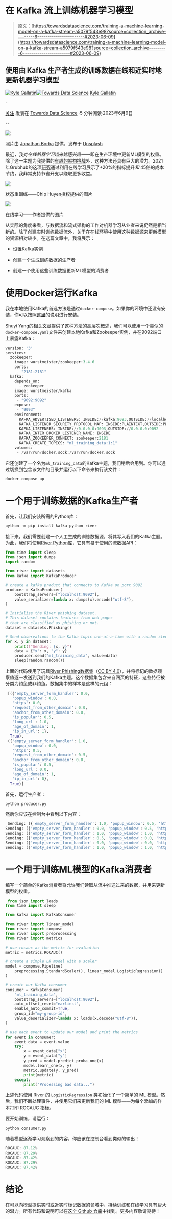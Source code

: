 # 在 Kafka 流上训练机器学习模型

> 原文：[https://towardsdatascience.com/training-a-machine-learning-model-on-a-kafka-stream-a5079f543e98?source=collection_archive---------6-----------------------#2023-06-09](https://towardsdatascience.com/training-a-machine-learning-model-on-a-kafka-stream-a5079f543e98?source=collection_archive---------6-----------------------#2023-06-09)

## 使用由 Kafka 生产者生成的训练数据在线和近实时地更新机器学习模型

[](https://medium.com/@kylegallatin?source=post_page-----a5079f543e98--------------------------------)[![Kyle Gallatin](../Images/ee2796ba575412e9caf6034a65d741e5.png)](https://medium.com/@kylegallatin?source=post_page-----a5079f543e98--------------------------------)[](https://towardsdatascience.com/?source=post_page-----a5079f543e98--------------------------------)[![Towards Data Science](../Images/a6ff2676ffcc0c7aad8aaf1d79379785.png)](https://towardsdatascience.com/?source=post_page-----a5079f543e98--------------------------------) [Kyle Gallatin](https://medium.com/@kylegallatin?source=post_page-----a5079f543e98--------------------------------)

·

[关注](https://medium.com/m/signin?actionUrl=https%3A%2F%2Fmedium.com%2F_%2Fsubscribe%2Fuser%2F51ff4b76ebf4&operation=register&redirect=https%3A%2F%2Ftowardsdatascience.com%2Ftraining-a-machine-learning-model-on-a-kafka-stream-a5079f543e98&user=Kyle+Gallatin&userId=51ff4b76ebf4&source=post_page-51ff4b76ebf4----a5079f543e98---------------------post_header-----------) 发表在 [Towards Data Science](https://towardsdatascience.com/?source=post_page-----a5079f543e98--------------------------------) ·5 分钟阅读·2023年6月9日[](https://medium.com/m/signin?actionUrl=https%3A%2F%2Fmedium.com%2F_%2Fvote%2Ftowards-data-science%2Fa5079f543e98&operation=register&redirect=https%3A%2F%2Ftowardsdatascience.com%2Ftraining-a-machine-learning-model-on-a-kafka-stream-a5079f543e98&user=Kyle+Gallatin&userId=51ff4b76ebf4&source=-----a5079f543e98---------------------clap_footer-----------)

--

[](https://medium.com/m/signin?actionUrl=https%3A%2F%2Fmedium.com%2F_%2Fbookmark%2Fp%2Fa5079f543e98&operation=register&redirect=https%3A%2F%2Ftowardsdatascience.com%2Ftraining-a-machine-learning-model-on-a-kafka-stream-a5079f543e98&source=-----a5079f543e98---------------------bookmark_footer-----------)![](../Images/d379c69615c47a586b2e92f500891d1f.png)

照片由 [Jonathan Borba](https://unsplash.com/@jonathanborba?utm_source=medium&utm_medium=referral) 提供，发布于 [Unsplash](https://unsplash.com/?utm_source=medium&utm_medium=referral)

最近，我对*在线机器学习*越来越感兴趣——即在生产环境中更新ML模型的权重。除了这一主题为我提供的[有趣的架构挑战](/thoughts-on-stateful-ml-online-learning-and-intelligent-ml-model-retraining-4e583728e8a1?sk=d5650f2c6be6af8ef512d9c109da3a65)外，这种方法还具有巨大的潜力。2021年Grubhub的这项[研究](https://arxiv.org/abs/2107.07106)通过利用在线学习展示了+20%的指标提升*和* 45倍的成本节约，我非常支持节省开支以赚取更多收益。

![](../Images/d74d07e0c17ed88c29b53dfce38d84a2.png)

状态重训练——Chip Huyen授权提供的图片

![](../Images/941f78afa2549ce3c1b4779620b3d705.png)

在线学习——作者提供的图片

从实际的角度来看，与数据流和流式架构的工作对机器学习从业者来说仍然是相当新的。除了创建实时训练数据流外，关于在在线环境中使用这种数据源来更新模型的资源相对较少。在这篇文章中，我将展示：

+   设置Kafka实例

+   创建一个生成训练数据的生产者

+   创建一个使用这些训练数据更新ML模型的消费者

# 使用Docker运行Kafka

我在本地使用Kafka的首选方法是通过`docker-compose`。如果你的环境中还没有安装，你可以按照[这里](https://docs.docker.com/compose/install/)的说明进行安装。

Shuyi Yang的[相关文章](/kafka-docker-python-408baf0e1088)提供了这种方法的高层次概述，我们可以使用一个类似的`docker-compose.yaml`文件来创建本地Kafka和Zookeeper实例，并在9092端口上暴露Kafka：

```py
version: '3'
services:
  zookeeper:
    image: wurstmeister/zookeeper:3.4.6
    ports:
     - "2181:2181"
  kafka:
    depends_on: 
      - zookeeper
    image: wurstmeister/kafka
    ports:
     - "9092:9092"
    expose:
     - "9093"
    environment:
      KAFKA_ADVERTISED_LISTENERS: INSIDE://kafka:9093,OUTSIDE://localhost:9092
      KAFKA_LISTENER_SECURITY_PROTOCOL_MAP: INSIDE:PLAINTEXT,OUTSIDE:PLAINTEXT
      KAFKA_LISTENERS: INSIDE://0.0.0.0:9093,OUTSIDE://0.0.0.0:9092
      KAFKA_INTER_BROKER_LISTENER_NAME: INSIDE
      KAFKA_ZOOKEEPER_CONNECT: zookeeper:2181
      KAFKA_CREATE_TOPICS: "ml_training_data:1:1"
    volumes:
     - /var/run/docker.sock:/var/run/docker.sock
```

它还创建了一个名为`ml_training_data`的Kafka主题，我们稍后会用到。你可以通过切换到包含该文件的目录并运行以下命令来执行该文件：

```py
docker-compose up
```

# 一个用于训练数据的Kafka生产者

首先，让我们安装所需的Python库：

```py
python -m pip install kafka-python river 
```

接下来，我们需要创建一个人工生成的训练数据源，将其写入我们的Kafka主题。为此，我们将使用[River Python库](https://riverml.xyz/0.15.0/)，它具有易于使用的流数据API：

```py
from time import sleep
from json import dumps
import random

from river import datasets
from kafka import KafkaProducer

# create a kafka product that connects to Kafka on port 9092
producer = KafkaProducer(
    bootstrap_servers=["localhost:9092"],
    value_serializer=lambda x: dumps(x).encode("utf-8"),
)

# Initialize the River phishing dataset.
# This dataset contains features from web pages 
# that are classified as phishing or not.
dataset = datasets.Phishing()

# Send observations to the Kafka topic one-at-a-time with a random sleep
for x, y in dataset:
    print(f"Sending: {x, y}")
    data = {"x": x, "y": y}
    producer.send("ml_training_data", value=data)
    sleep(random.random())
```

上面的代码使用了玩具[River Phishing数据集](https://riverml.xyz/0.15.0/api/datasets/Phishing/)（[CC BY 4.0](http://archive.ics.uci.edu/dataset/379/website+phishing)），并将标记的数据观察值逐一发送到我们的Kafka主题。这个数据集包含来自网页的特征，这些特征被分类为钓鱼或非钓鱼。数据集中的样本是这样的元组：

```py
 [({'empty_server_form_handler': 0.0,
   'popup_window': 0.0,
   'https': 0.0,
   'request_from_other_domain': 0.0,
   'anchor_from_other_domain': 0.0,
   'is_popular': 0.5,
   'long_url': 1.0,
   'age_of_domain': 1,
   'ip_in_url': 1},
  True),
 ({'empty_server_form_handler': 1.0,
   'popup_window': 0.0,
   'https': 0.5,
   'request_from_other_domain': 0.5,
   'anchor_from_other_domain': 0.0,
   'is_popular': 0.5,
   'long_url': 0.0,
   'age_of_domain': 1,
   'ip_in_url': 0},
  True)]
```

首先，运行生产者：

```py
python producer.py
```

然后你应该在控制台中看到以下内容：

```py
 Sending: ({'empty_server_form_handler': 1.0, 'popup_window': 0.5, 'https': 1.0, 'request_from_other_domain': 1.0, 'anchor_from_other_domain': 0.5, 'is_popular': 0.5, 'long_url': 0.0, 'age_of_domain': 1, 'ip_in_url': 1}, False)
Sending: ({'empty_server_form_handler': 0.0, 'popup_window': 0.5, 'https': 0.0, 'request_from_other_domain': 0.0, 'anchor_from_other_domain': 0.0, 'is_popular': 0.5, 'long_url': 0.0, 'age_of_domain': 1, 'ip_in_url': 0}, True)
Sending: ({'empty_server_form_handler': 1.0, 'popup_window': 1.0, 'https': 1.0, 'request_from_other_domain': 0.0, 'anchor_from_other_domain': 1.0, 'is_popular': 0.0, 'long_url': 0.5, 'age_of_domain': 1, 'ip_in_url': 0}, False)
Sending: ({'empty_server_form_handler': 0.5, 'popup_window': 0.0, 'https': 0.0, 'request_from_other_domain': 0.5, 'anchor_from_other_domain': 1.0, 'is_popular': 0.5, 'long_url': 1.0, 'age_of_domain': 0, 'ip_in_url': 0}, True)
Sending: ({'empty_server_form_handler': 0.0, 'popup_window': 0.0, 'https': 1.0, 'request_from_other_domain': 1.0, 'anchor_from_other_domain': 0.0, 'is_popular': 1.0, 'long_url': 0.0, 'age_of_domain': 0, 'ip_in_url': 0}, True)
Sending: ({'empty_server_form_handler': 1.0, 'popup_window': 1.0, 'https': 1.0, 'request_from_other_domain': 0.5, 'anchor_from_other_domain': 0.0, 'is_popular': 1.0, 'long_url': 1.0, 'age_of_domain': 0, 'ip_in_url': 0}, False)
```

# 一个用于训练ML模型的Kafka消费者

编写一个简单的Kafka消费者将允许我们读取从流中推送过来的数据，并用来更新模型的权重。

```py
 from json import loads
from time import sleep

from kafka import KafkaConsumer

from river import linear_model
from river import compose
from river import preprocessing
from river import metrics

# use rocauc as the metric for evaluation
metric = metrics.ROCAUC()

# create a simple LR model with a scaler
model = compose.Pipeline(
    preprocessing.StandardScaler(), linear_model.LogisticRegression()
)

# create our Kafka consumer
consumer = KafkaConsumer(
    "ml_training_data",
    bootstrap_servers=["localhost:9092"],
    auto_offset_reset="earliest",
    enable_auto_commit=True,
    group_id="my-group-id",
    value_deserializer=lambda x: loads(x.decode("utf-8")),
)

# use each event to update our model and print the metrics
for event in consumer:
    event_data = event.value
    try:
        x = event_data["x"]
        y = event_data["y"]
        y_pred = model.predict_proba_one(x)
        model.learn_one(x, y)
        metric.update(y, y_pred)
        print(metric)
    except:
        print("Processing bad data...")
```

上述代码使用 River 的 `LogisticRegression` 类初始化了一个简单的 ML 模型。然后，我们不断处理事件，并使用它们来更新我们的 ML 模型——为每个添加的样本打印 ROCAUC 指标。

要开始训练，请运行：

```py
python consumer.py
```

随着模型逐渐学习观察到的内容，你应该在控制台看到类似的输出！

```py
ROCAUC: 87.12%
ROCAUC: 87.29%
ROCAUC: 87.42%
ROCAUC: 87.29%
ROCAUC: 87.42%
```

# 结论

在可以向模型提供实时或近实时标记数据的领域中，持续训练和在线学习具有*巨大*的潜力。所有代码和说明可以在[这个 Github 仓库](https://github.com/kylegallatin/kafka-ml-training)中找到。更多内容敬请期待！
